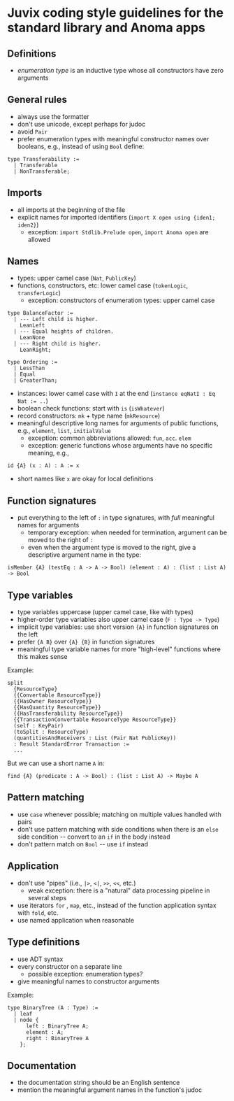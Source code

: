 # Juvix coding style guidelines for the standard library and Anoma apps

## Definitions

- _enumeration type_ is an inductive type whose all constructors have zero
  arguments

## General rules

- always use the formatter
- don't use unicode, except perhaps for judoc
- avoid `Pair`
- prefer enumeration types with meaningful constructor names over booleans,
  e.g., instead of using `Bool` define:

```
type Transferability :=
  | Transferable
  | NonTransferable;
```

## Imports

- all imports at the beginning of the file
- explicit names for imported identifiers (`import X open using {iden1; iden2}`)
  - exception: `import Stdlib.Prelude open`, `import Anoma open` are allowed

## Names

- types: upper camel case (`Nat`, `PublicKey`)
- functions, constructors, etc: lower camel case (`tokenLogic`, `transferLogic`)
  - exception: constructors of enumeration types: upper camel case

```
type BalanceFactor :=
  | --- Left child is higher.
    LeanLeft
  | --- Equal heights of children.
    LeanNone
  | --- Right child is higher.
    LeanRight;

type Ordering :=
  | LessThan
  | Equal
  | GreaterThan;
```

- instances: lower camel case with `I` at the end (`instance eqNatI : Eq Nat := ..`)
- boolean check functions: start with `is` (`isWhatever`)
- record constructors: `mk` + type name (`mkResource`)
- meaningful descriptive long names for arguments of public functions, e.g., `element`, `list`, `initialValue`
  - exception: common abbreviations allowed: `fun`, `acc`. `elem`
  - exception: generic functions whose arguments have no specific meaning, e.g.,

```
id {A} (x : A) : A := x
```

- short names like `x` are okay for local definitions

## Function signatures

- put everything to the left of `:` in type signatures, with _full_ meaningful names for arguments
  - temporary exception: when needed for termination, argument can be moved to the right of `:`
  - even when the argument type is moved to the right, give a descriptive argument name in the type:

```
isMember {A} (testEq : A -> A -> Bool) (element : A) : (list : List A) -> Bool
```

## Type variables

- type variables uppercase (upper camel case, like with types)
- higher-order type variables also upper camel case (`F : Type -> Type`)
- implicit type variables: use short version `{A}` in function signatures on the left
- prefer `{A B}` over `{A} {B}` in function signatures
- meaningful type variable names for more "high-level" functions where this makes sense

Example:

```
split
  {ResourceType}
  {{Convertable ResourceType}}
  {{HasOwner ResourceType}}
  {{HasQuantity ResourceType}}
  {{HasTransferability ResourceType}}
  {{TransactionConvertable ResourceType ResourceType}}
  (self : KeyPair)
  (toSplit : ResourceType)
  (quantitiesAndReceivers : List (Pair Nat PublicKey))
  : Result StandardError Transaction :=
  ...
```

But we can use a short name `A` in:

```
find {A} (predicate : A -> Bool) : (list : List A) -> Maybe A
```

## Pattern matching

- use `case` whenever possible; matching on multiple values handled with pairs
- don't use pattern matching with side conditions when there is an `else` side condition -- convert to an `if` in the body instead
- don't pattern match on `Bool` -- use `if` instead

## Application

- don't use "pipes" (i.e., `|>`, `<|`, `>>`, `<<`, etc.)
  - weak exception: there is a "natural" data processing pipeline in several steps
- use iterators `for` , `map`, etc., instead of the function application syntax with `fold`, etc.
- use named application when reasonable

## Type definitions

- use ADT syntax
- every constructor on a separate line
  - possible exception: enumeration types?
- give meaningful names to constructor arguments

Example:

```
type BinaryTree (A : Type) :=
  | leaf
  | node {
      left : BinaryTree A;
      element : A;
      right : BinaryTree A
    };
```

## Documentation

- the documentation string should be an English sentence
- mention the meaningful argument names in the function's judoc
